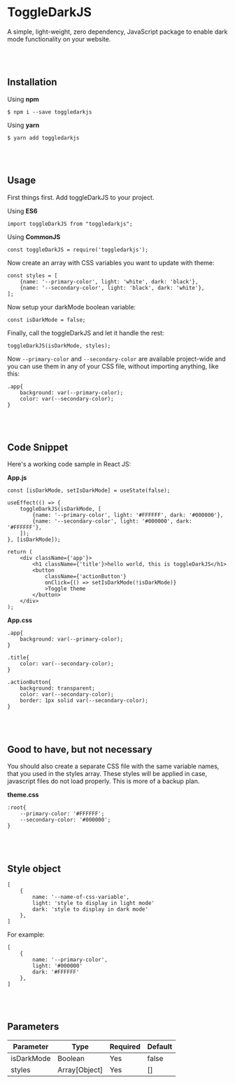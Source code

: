 # ToggleDarkJS

A simple, light-weight, zero dependency, JavaScript package to enable dark mode functionality on your website.

<br/><br/>
## Installation

Using **npm**

`$ npm i --save toggledarkjs`

Using **yarn**

`$ yarn add toggledarkjs`

<br/><br/>
## Usage

First things first. Add toggleDarkJS to your project.

Using **ES6**

    import toggleDarkJS from "toggledarkjs";

Using **CommonJS**

    const toggleDarkJS = require('toggledarkjs');

Now create an array with CSS variables you want to update with theme:

    const styles = [
        {name: '--primary-color', light: 'white', dark: 'black'}, 
        {name: '--secondary-color', light: 'black', dark: 'white'},
    ];

Now setup your darkMode boolean variable:

    const isDarkMode = false;

Finally, call the toggleDarkJS and let it handle the rest:

    toggleDarkJS(isDarkMode, styles);

Now `--primary-color` and `--secondary-color` are available project-wide and you can use them in any of your CSS file, without importing anything, like this:

    .app{
        background: var(--primary-color);
        color: var(--secondary-color);
    }

<br/><br/>
## Code Snippet

Here's a working code sample in React JS:

**App.js**

    const [isDarkMode, setIsDarkMode] = useState(false);

    useEffect(() => {
        toggleDarkJS(isDarkMode, [
            {name: '--primary-color', light: '#FFFFFF', dark: '#000000'},
            {name: '--secondary-color', light: '#000000', dark: '#FFFFFF'},
        ]);
    }, [isDarkMode]);

    return (
        <div className={'app'}>
            <h1 className={'title'}>hello world, this is toggleDarkJS</h1>
            <button 
                className={'actionButton'} 
                onClick={() => setIsDarkMode(!isDarkMode)}
                >Toggle theme
            </button>
        </div>
    );

**App.css**

    .app{
        background: var(--primary-color);
    }
    
    .title{
        color: var(--secondary-color);
    }
    
    .actionButton{
        background: transparent;
        color: var(--secondary-color);
        border: 1px solid var(--secondary-color);
    }

<br/><br/>
## Good to have, but not necessary

You should also create a separate CSS file with the same variable names, that you used in the styles array. 
These styles will be applied in case, javascript files do not load properly. This is more of a backup plan.

**theme.css**

    :root{
        --primary-color: '#FFFFFF';
        --secondary-color: '#000000';
    }

<br/><br/>
## Style object

    [
        {
            name: '--name-of-css-variable', 
            light: 'style to display in light mode'
            dark: 'style to display in dark mode'
        },
    ]

For example:

    [
        {
            name: '--primary-color', 
            light: '#000000'
            dark: '#FFFFFF'
        },
    ]

<br/><br/>
## Parameters

| Parameter  | Type          | Required | Default |
|------------|---------------|----------|---------|
| isDarkMode | Boolean       | Yes      | false   |
| styles     | Array[Object] | Yes      | []      |
